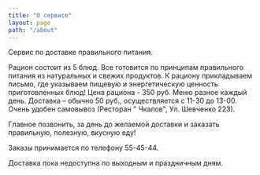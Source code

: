 ```yaml
---
title: "О сервисе"
layout: page
path: "/about"
---
```


Сервис по доставке правильного питания.

Рацион состоит из 5 блюд.
Все готовится по принципам правильного питания из натуральных и свежих продуктов.
К рациону прикладываем письмо, где указываем пищевую и энергетическую ценность приготовленных блюд!
Цена рациона - 350 руб. Меню разное каждый день. Доставка – обычно 50 руб., осуществляется с 11-30 до 13-00. Очень удобен самовывоз (Ресторан " Чкалов", Ул. Шевченко 223).

Главное позвонить, за день до желаемой доставки и заказать правильную, полезную, вкусную еду!

Заказы принимается по телефону 55-45-44.

Доставка пока недоступна по выходным и праздничным дням.
